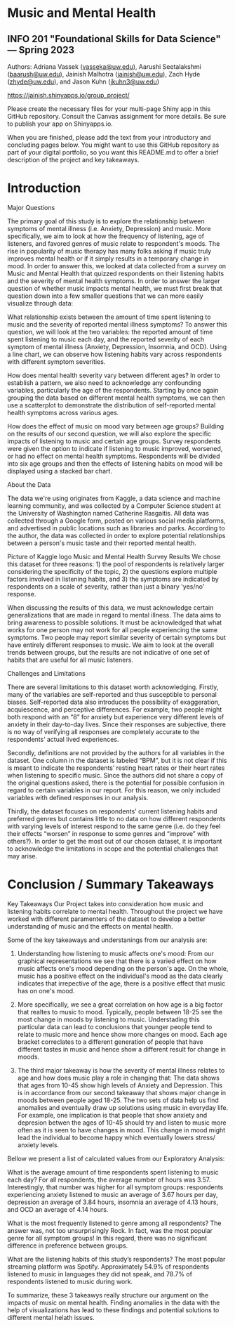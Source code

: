 # Music and Mental Health 
## INFO 201 "Foundational Skills for Data Science" — Spring 2023

Authors: Adriana Vassek (vasseka@uw.edu), Aarushi Seetalakshmi (baarush@uw.edu), Jainish Malhotra (jainish@uw.edu), Zach Hyde (zhyde@uw.edu), and Jason Kuhn (jkuhn3@uw.edu)

https://jainish.shinyapps.io/group_project/

Please create the necessary files for your multi-page Shiny app in this GitHub repository. Consult the Canvas assignment for more details. Be sure to publish your app on Shinyapps.io.

When you are finished, please add the text from your introductory and concluding pages below. You might want to use this GitHub repository as part of your digital portfolio, so you want this README.md to offer a brief description of the project and key takeaways.

# Introduction
Major Questions

The primary goal of this study is to explore the relationship between symptoms of mental illness (i.e. Anxiety, Depression) and music. More specifically, we aim to look at how the frequency of listening, age of listeners, and favored genres of music relate to respondent's moods. The rise in popularity of music therapy has many folks asking if music truly improves mental health or if it simply results in a temporary change in mood. In order to answer this, we looked at data collected from a survey on Music and Mental Health that quizzed respondents on their listening habits and the severity of mental health symptoms. In order to answer the larger question of whether music impacts mental health, we must first break that question down into a few smaller questions that we can more easily visualize through data:


What relationship exists between the amount of time spent listening to music and the severity of reported mental illness symptoms?
To answer this question, we will look at the two variables: the reported amount of time spent listening to music each day, and the reported severity of each symptom of mental illness (Anxiety, Depression, Insomnia, and OCD). Using a line chart, we can observe how listening habits vary across respondents with different symptom severities.


How does mental health severity vary between different ages?
In order to establish a pattern, we also need to acknowledge any confounding variables, particularly the age of the respondents. Starting by once again grouping the data based on different mental health symptoms, we can then use a scatterplot to demonstrate the distribution of self-reported mental health symptoms across various ages.


How does the effect of music on mood vary between age groups?
Building on the results of our second question, we will also explore the specific impacts of listening to music and certain age groups. Survey respondents were given the option to indicate if listening to music improved, worsened, or had no effect on mental health symptoms. Respondents will be divided into six age groups and then the effects of listening habits on mood will be displayed using a stacked bar chart.


About the Data

The data we're using originates from Kaggle, a data science and machine learning community, and was collected by a Computer Science student at the University of Washington named Catherine Rasgaitis. All data was collected through a Google form, posted on various social media platforms, and advertised in public locations such as libraries and parks. According to the author, the data was collected in order to explore potential relationships between a person's music taste and their reported mental health.

Picture of Kaggle logo Music and Mental Health Survey Results
We chose this dataset for three reasons: 1) the pool of respondents is relatively larger considering the specificity of the topic, 2) the questions explore multiple factors involved in listening habits, and 3) the symptoms are indicated by respondents on a scale of severity, rather than just a binary 'yes/no' response.

When discussing the results of this data, we must acknowledge certain generalizations that are made in regard to mental illness. The data aims to bring awareness to possible solutions. It must be acknowledged that what works for one person may not work for all people experiencing the same symptoms. Two people may report similar severity of certain symptoms but have entirely different responses to music. We aim to look at the overall trends between groups, but the results are not indicative of one set of habits that are useful for all music listeners.


Challenges and Limitations

There are several limitations to this dataset worth acknowledging. Firstly, many of the variables are self-reported and thus susceptible to personal biases. Self-reported data also introduces the possibility of exaggeration, acquiescence, and perceptive differences. For example, two people might both respond with an “8” for anxiety but experience very different levels of anxiety in their day-to-day lives. Since their responses are subjective, there is no way of verifying all responses are completely accurate to the respondents’ actual lived experiences.

Secondly, definitions are not provided by the authors for all variables in the dataset. One column in the dataset is labeled “BPM”, but it is not clear if this is meant to indicate the respondents’ resting heart rates or their heart rates when listening to specific music. Since the authors did not share a copy of the original questions asked, there is the potential for possible confusion in regard to certain variables in our report. For this reason, we only included variables with defined responses in our analysis.

Thirdly, the dataset focuses on respondents' current listening habits and preferred genres but contains little to no data on how different respondents with varying levels of interest respond to the same genre (i.e. do they feel their effects “worsen” in response to some genres and “improve” with others?). In order to get the most out of our chosen dataset, it is important to acknowledge the limitations in scope and the potential challenges that may arise.


# Conclusion / Summary Takeaways

Key Takeaways
Our Project takes into consideration how music and listening habits correlate to mental health. Throughout the project we have worked with different paramenters of the dataset to develop a better understanding of music and the effects on mental health.

Some of the key takeaways and understanings from our analysis are:
1. Understanding how listening to music affects one's mood: From our graphical representations we see that there is a varied effect on how music affects one's mood depending on the person's age. On the whole, music has a positive effect on the individual's mood as the data clearly indicates that irrepective of the age, there is a positive effect that music has on one's mood.

2. More specifically, we see a great correlation on how age is a big factor that realtes to music to mood. Typically, people between 18-25 see the most change in moods by listening to music. Understading this particular data can lead to conclusions that younger people tend to relate to music more and hence show more changes on mood. Each age bracket correclates to a different generation of people that have different tastes in music and hence show a different result for change in moods.

3. The third major takeaway is how the severity of mental illness relates to age and how does music play a role in changing that: The data shows that ages from 10-45 show high levels of Anxiety and Depression. This is in accordance from our second takeaway that shows major change in moods between people aged 18-25. The two sets of data help us find anomalies and eventually draw up solutions using music in everyday life. For example, one implication is that people that show anxiety and depresion betwen the ages of 10-45 should try and listen to music more often as it is seen to have changes in mood. This change in mood might lead the individual to become happy which eventually lowers stress/ anxiety levels.

Bellow we present a list of calculated values from our Exploratory Analysis:

What is the average amount of time respondents spent listening to music each day?
For all respondents, the average number of hours was 3.57. Interestingly, that number was higher for all symptom groups: respondents experiencing anxiety listened to music an average of 3.67 hours per day, depression an average of 3.84 hours, insomnia an average of 4.13 hours, and OCD an average of 4.14 hours.

What is the most frequently listened to genre among all respondents?
The answer was, not too unsurprisingly Rock. In fact, was the most popular genre for all symptom groups! In this regard, there was no significant difference in preference between groups.

What are the listening habits of this study’s respondents?
The most popular streaming platform was Spotify. Approximately 54.9% of respondents listened to music in languages they did not speak, and 78.7% of respondents listened to music during work.

To summarize, these 3 takeawys really structure our argument on the impacts of music on mental health. Finding anomalies in the data with the help of visualizations has lead to these findings and potential solutions to different mental helath issues.
